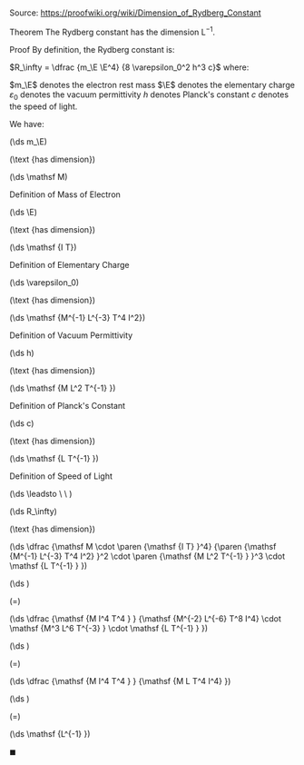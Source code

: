 # 

Source: https://proofwiki.org/wiki/Dimension_of_Rydberg_Constant

Theorem
The Rydberg constant has the dimension $\mathsf {L^{-1} }$.


Proof
By definition, the Rydberg constant is:

$R_\infty = \dfrac {m_\E \E^4} {8 \varepsilon_0^2 h^3 c}$
where:

$m_\E$ denotes the electron rest mass
$\E$ denotes the elementary charge
$\varepsilon_0$ denotes the vacuum permittivity
$h$ denotes Planck's constant
$c$ denotes the speed of light.

We have:














\(\ds m_\E\)

\(\text {has dimension}\)







\(\ds \mathsf M\)





Definition of Mass of Electron














\(\ds \E\)

\(\text {has dimension}\)







\(\ds \mathsf {I T}\)





Definition of Elementary Charge














\(\ds \varepsilon_0\)

\(\text {has dimension}\)







\(\ds \mathsf {M^{-1} L^{-3} T^4 I^2}\)





Definition of Vacuum Permittivity














\(\ds h\)

\(\text {has dimension}\)







\(\ds \mathsf {M L^2 T^{-1} }\)





Definition of Planck's Constant














\(\ds c\)

\(\text {has dimension}\)







\(\ds \mathsf {L T^{-1} }\)





Definition of Speed of Light








\(\ds \leadsto \ \ \)





\(\ds R_\infty\)

\(\text {has dimension}\)







\(\ds \dfrac {\mathsf M \cdot \paren {\mathsf {I T} }^4} {\paren {\mathsf {M^{-1} L^{-3} T^4 I^2} }^2 \cdot \paren {\mathsf {M L^2 T^{-1} } }^3 \cdot \mathsf {L T^{-1} } }\)




















\(\ds \)

\(=\)







\(\ds \dfrac {\mathsf {M I^4 T^4 } } {\mathsf {M^{-2} L^{-6} T^8 I^4} \cdot \mathsf {M^3 L^6 T^{-3} } \cdot \mathsf {L T^{-1} } }\)




















\(\ds \)

\(=\)







\(\ds \dfrac {\mathsf {M I^4 T^4 } } {\mathsf {M L T^4 I^4} }\)




















\(\ds \)

\(=\)







\(\ds \mathsf {L^{-1} }\)









$\blacksquare$





